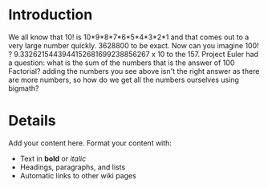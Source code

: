 # Introduction #

We all know that 10! is 10\*9\*8\*7\*6\*5\*4\*3\*2\*1 and that comes out to a very large number quickly. 3628800 to be exact.  Now can you imagine 100! ?
9.3326215443944152681699238856267 x 10 to the 157.  Project Euler had a question: what is the sum of the numbers that is the answer of 100 Factorial?  adding the numbers you see above isn't the right answer as there are more numbers, so how do we get all the numbers ourselves using bigmath?


# Details #

Add your content here.  Format your content with:
  * Text in **bold** or _italic_
  * Headings, paragraphs, and lists
  * Automatic links to other wiki pages